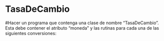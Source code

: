 # TasaDeCambio
#Hacer un programa que contenga una clase de nombre “TasaDeCambio”. Esta debe contener el 
atributo “moneda” y las rutinas para cada una de las siguientes conversiones:

